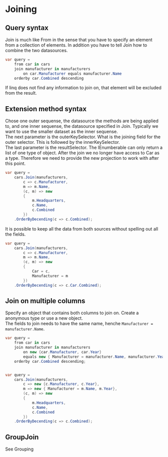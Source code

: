 
# Joining

## Query syntax
Join is much like From in the sense that you have to specify an element from a collection of elements.
In addition you have to tell Join how to combine the two datasources.

```C#
var query = 
    from car in cars
    join manufacturer in manufacturers
        on car.Manufacturer equals manufacturer.Name
    orderby car.Combined descending
```

If linq does not find any information to join on, that element will be excluded from the result.

## Extension method syntax
Chose one outer sequense, the datasource the methods are being applied to, and one inner sequense, the datasource
specified in Join. Typically we want to use the smaller dataset as the inner sequense.\
The next parameter is the outerKeySelector. What is the joining field for the outer selector. This is followed by
the innerKeySelector.\
The last parameter is the resultSelector. The IEnumberable can only return a list of one type of object. After the join
we no longer have access to Car as a type. Therefore we need to provide the new projection to work with after this point.

```C#
var query =
    cars.Join(manufacturers,  
        c => c.Manufacturer,
        m => m.Name,
        (c, m) => new
        {
            m.Headquarters,
            c.Name,
            c.Combined
        })
    .OrderByDecending(c => c.Combined);
```

It is possible to keep all the data from both sources without spelling out all the fields.
```C#
var query =
    cars.Join(manufacturers,  
        c => c.Manufacturer,
        m => m.Name,
        (c, m) => new
        {
            Car = c,
            Manufacturer = m
        })
    .OrderByDecending(c => c.Car.Combined);
```

## Join on multiple columns
Specify an object that contains both columns to join on. Create a anonymous type or use a new object.\
The fields to join needs to have the same name, henche `Manufacturer = manufacturer.Name`.

```C#
var query = 
    from car in cars
    join manufacturer in manufacturers
        on new {car.Manufacturer, car.Year} 
        equals new { Manufacturer = manufacturer.Name, manufacturer.Year}
    orderby car.Combined descending;


var query =
    cars.Join(manufacturers,  
        c => new {c.Manufacturer, c.Year},
        m => new { Manufacturer = m.Name, m.Year},
        (c, m) => new
        {
            m.Headquarters,
            c.Name,
            c.Combined
        })
    .OrderByDecending(c => c.Combined);
```

## GroupJoin
See Grouping